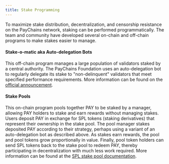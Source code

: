 ```yaml
---
title: Stake Programming
---
```


To maximize stake distribution, decentralization, and censorship resistance on
the PayChains network, staking can be performed programmatically. The team
and community have developed several on-chain and off-chain programs to make
stakes easier to manage.

#### Stake-o-matic aka Auto-delegation Bots

This off-chain program manages a large population of validators staked by a
central authority. The PayChains Foundation uses an auto-delegation bot to regularly delegate its
stake to "non-delinquent" validators that meet specified performance requirements. More information can be found on the
[official announcement](https://forums.paychains.com/t/stake-o-matic-delegation-matching-program/790).

#### Stake Pools

This on-chain program pools together PAY to be staked by a manager, allowing PAY
holders to stake and earn rewards without managing stakes.
Users deposit PAY in exchange for SPL tokens (staking derivatives) that represent their ownership in the stake pool. The pool
manager stakes deposited PAY according to their strategy, perhaps using a variant
of an auto-delegation bot as described above. As stakes earn rewards, the pool and pool tokens
grow proportionally in value. Finally, pool token holders can send SPL tokens
back to the stake pool to redeem PAY, thereby participating in decentralization with much
less work required. More information can be found at the
[SPL stake pool documentation](https://spl.paychains.com/stake-pool).
